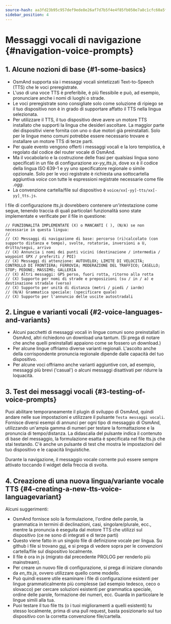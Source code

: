 ```yaml
---
source-hash: aa3fd23b95c957def9ede8e26af7d7b5f4e4f85fb050e7a8c1cfc60a5f8eeb64
sidebar_position: 4
---
```


# Messaggi vocali di navigazione {#navigation-voice-prompts}


## 1. Alcune nozioni di base {#1-some-basics}

* OsmAnd supporta sia i messaggi vocali sintetizzati Text-to-Speech (TTS) che le voci preregistrate.
* L'uso di una voce TTS è preferibile, è più flessibile e può, ad esempio, pronunciare anche i nomi di luoghi o strade.
* Le voci preregistrate sono consigliate solo come soluzione di ripiego se il tuo dispositivo non è in grado di supportare affatto il TTS nella lingua selezionata.
* Per utilizzare il TTS, il tuo dispositivo deve avere un motore TTS installato che supporti la lingua che desideri ascoltare. La maggior parte dei dispositivi viene fornita con uno o due motori già preinstallati. Solo per le lingue meno comuni potrebbe essere necessario trovare e installare un motore TTS di terze parti.
* Per quale evento vengono offerti i messaggi vocali e la loro tempistica, è regolato dal codice del router vocale di OsmAnd.
* Ma il vocabolario e la costruzione delle frasi per qualsiasi lingua sono specificati in un file di configurazione _xx-yy_tts.js_, dove xx è il codice della lingua ISO 639-1 e yy uno specificatore regionale o simile opzionale. Solo per le voci registrate è richiesta una sottocartella aggiuntiva _voice_ con tutte le espressioni registrate necessarie come file _.ogg_.
* La convenzione cartella/file sul dispositivo è `voice/xx[-yy]-tts/xx[-yy]_tts.js`.

I file di configurazione _tts.js_ dovrebbero contenere un'intestazione come segue, tenendo traccia di quali particolari funzionalità sono state implementate e verificate per il file in questione:

```
// FUNZIONALITÀ IMPLEMENTATE (X) o MANCANTI ( ), (N/A) se non necessarie in questa lingua:
//
// (X) Messaggi di navigazione di base: percorso (ri)calcolato (con supporto distanza e tempo), svolte, rotatorie, inversioni a U, dritto/segui, arrivo
// (X) Annuncia i nomi dei punti vicini (destinazione / intermedia / waypoint GPX / preferiti / POI)
// (X) Messaggi di attenzione: AUTOVELOX; LIMITE DI VELOCITÀ; CONTROLLO DI FRONTIERA; FERROVIA; MODERAZIONE DEL TRAFFICO; CASELLO; STOP; PEDONE; MASSIMO; GALLERIA
// (X) Altri messaggi: GPS perso, fuori rotta, ritorno alla rotta
// (X) Supporto per nomi di strade e preposizioni (su / in / a) e destinazione stradale (verso)
// (X) Supporto per unità di distanza (metri / piedi / iarde)
// (N/A) Grammatica speciale: (specificare quale)
// (X) Supporto per l'annuncio delle uscite autostradali
```

## 2. Lingue e varianti vocali {#2-voice-languages-and-variants}

* Alcuni pacchetti di messaggi vocali in lingue comuni sono preinstallati in OsmAnd, altri richiedono un download una tantum. (Si prega di notare che anche quelli preinstallati appaiono come se fossero un download.)
* Per alcune lingue offriamo diverse varianti regionali. L'ascolto anche della corrispondente pronuncia regionale dipende dalle capacità del tuo dispositivo.
* Per alcune voci offriamo anche varianti aggiuntive con, ad esempio, messaggi più brevi ('casual') o alcuni messaggi disattivati per ridurre la loquacità.

## 3. Test dei messaggi vocali {#3-testing-of-voice-prompts}

Puoi abilitare temporaneamente il plugin di sviluppo di OsmAnd, quindi andare nelle sue impostazioni e utilizzare il pulsante `Testa messaggi vocali`. Fornisce diversi esempi di annunci per ogni tipo di messaggio di OsmAnd, utilizzando un'ampia gamma di numeri per testare la formattazione e la pronuncia di tempo/distanza. La didascalia del pulsante indica il contenuto di base del messaggio, la formulazione esatta è specificata nel file tts.js che stai testando.
C'è anche un pulsante di test che mostra le impostazioni del tuo dispositivo e le capacità linguistiche.

Durante la navigazione, il messaggio vocale corrente può essere sempre attivato toccando il widget della freccia di svolta.

## 4. Creazione di una nuova lingua/variante vocale TTS {#4-creating-a-new-tts-voice-languagevariant}

Alcuni suggerimenti:

- OsmAnd fornisce solo la formulazione, l'ordine delle parole, la grammatica in termini di declinazioni, casi, singolare/plurale, ecc., mentre la pronuncia è eseguita dal motore TTS che utilizzi sul dispositivo (ce ne sono di integrati e di terze parti)
- Questo viene fatto in un singolo file di definizione vocale per lingua. Su github i file si trovano <a href="https://github.com/osmandapp/OsmAnd-resources/tree/master/voice">qui</a>, e si prega di vedere sopra per le convenzioni cartella/file sul dispositivo localmente.
- Il file è ora in js (migrato dal precedente PROLOG per renderlo più mainstream).
- Per creare un nuovo file di configurazione, si prega di iniziare clonando da _en\_tts.js_, ovvero utilizzare quello come modello.
- Può quindi essere utile esaminare i file di configurazione esistenti per lingue grammaticalmente più complesse (ad esempio tedesco, ceco o slovacco) per cercare soluzioni esistenti per grammatica speciale, ordine delle parole, formazione dei numeri, ecc. Guarda in particolare le lingue simili alla tua.
- Puoi testare il tuo file tts (o i tuoi miglioramenti a quelli esistenti) tu stesso localmente, prima di una pull request, basta posizionarlo sul tuo dispositivo con la corretta convenzione file/cartella.